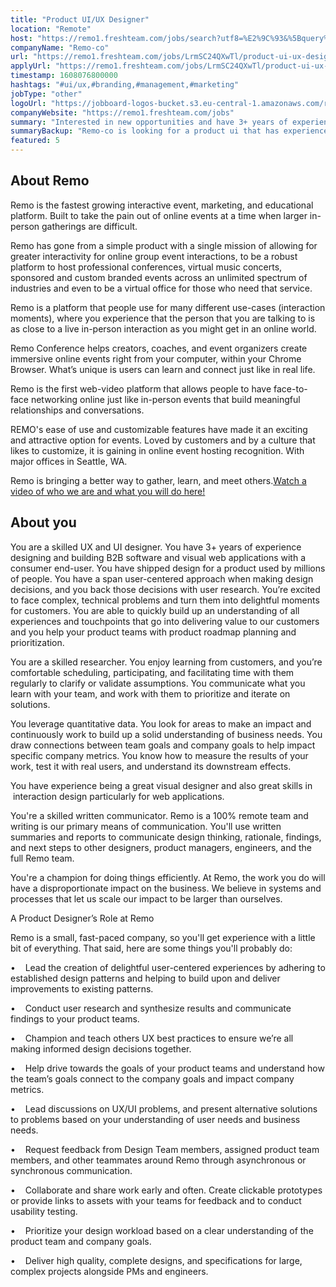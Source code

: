 ```yaml
---
title: "Product UI/UX Designer"
location: "Remote"
host: "https://remo1.freshteam.com/jobs/search?utf8=%E2%9C%93&%5Bquery%5D=&%5Bbranch_id%5D=&%5Bremote%5D=0&%5Bremote%5D=1&commit=Go"
companyName: "Remo-co"
url: "https://remo1.freshteam.com/jobs/LrmSC24QXwTl/product-ui-ux-designer-remote"
applyUrl: "https://remo1.freshteam.com/jobs/LrmSC24QXwTl/product-ui-ux-designer-remote#applicant-form"
timestamp: 1608076800000
hashtags: "#ui/ux,#branding,#management,#marketing"
jobType: "other"
logoUrl: "https://jobboard-logos-bucket.s3.eu-central-1.amazonaws.com/remo-co"
companyWebsite: "https://remo1.freshteam.com/jobs"
summary: "Interested in new opportunities and have 3+ years of experience designing and building B2B software and visual web applications with a consumer end-user? Remo-co has a job opening for a product ui."
summaryBackup: "Remo-co is looking for a product ui that has experience in: #ui/ux, #branding, #management."
featured: 5
---
```


## About Remo

Remo is the fastest growing interactive event, marketing, and educational platform. Built to take the pain out of online events at a time when larger in-person gatherings are difficult. 

Remo has gone from a simple product with a single mission of allowing for greater interactivity for online group event interactions, to be a robust platform to host professional conferences, virtual music concerts, sponsored and custom branded events across an unlimited spectrum of industries and even to be a virtual office for those who need that service. 

Remo is a platform that people use for many different use-cases (interaction moments), where you experience that the person that you are talking to is as close to a live in-person interaction as you might get in an online world. 

Remo Conference helps creators, coaches, and event organizers create immersive online events right from your computer, within your Chrome Browser. What’s unique is users can learn and connect just like in real life. 

Remo is the first web-video platform that allows people to have face-to-face networking online just like in-person events that build meaningful relationships and conversations. 

REMO's ease of use and customizable features have made it an exciting and attractive option for events. Loved by customers and by a culture that likes to customize, it is gaining in online event hosting recognition. With major offices in Seattle, WA.

Remo is bringing a better way to gather, learn, and meet others.[Watch a video of who we are and what you will do here!](https://youtu.be/FI095y4sbMI)

## About you 

You are a skilled UX and UI designer. You have 3+ years of experience designing and building B2B software and visual web applications with a consumer end-user. You have shipped design for a product used by millions of people. You have a span user-centered approach when making design decisions, and you back those decisions with user research. You’re excited to face complex, technical problems and turn them into delightful moments for customers. You are able to quickly build up an understanding of all experiences and touchpoints that go into delivering value to our customers and you help your product teams with product roadmap planning and prioritization.

You are a skilled researcher. You enjoy learning from customers, and you’re comfortable scheduling, participating, and facilitating time with them regularly to clarify or validate assumptions. You communicate what you learn with your team, and work with them to prioritize and iterate on solutions.

You leverage quantitative data. You look for areas to make an impact and continuously work to build up a solid understanding of business needs. You draw connections between team goals and company goals to help impact specific company metrics. You know how to measure the results of your work, test it with real users, and understand its downstream effects.

You have experience being a great visual designer and also great skills in  interaction design particularly for web applications.

You're a skilled written communicator. Remo is a 100% remote team and writing is our primary means of communication. You'll use written summaries and reports to communicate design thinking, rationale, findings, and next steps to other designers, product managers, engineers, and the full Remo team.

You're a champion for doing things efficiently. At Remo, the work you do will have a disproportionate impact on the business. We believe in systems and processes that let us scale our impact to be larger than ourselves.

A Product Designer’s Role at Remo

Remo is a small, fast-paced company, so you'll get experience with a little bit of everything. That said, here are some things you'll probably do:

•    Lead the creation of delightful user-centered experiences by adhering to established design patterns and helping to build upon and deliver improvements to existing patterns.

•    Conduct user research and synthesize results and communicate findings to your product teams.

•    Champion and teach others UX best practices to ensure we’re all making informed design decisions together.

•    Help drive towards the goals of your product teams and understand how the team’s goals connect to the company goals and impact company metrics.

•    Lead discussions on UX/UI problems, and present alternative solutions to problems based on your understanding of user needs and business needs.

•    Request feedback from Design Team members, assigned product team members, and other teammates around Remo through asynchronous or synchronous communication.

•    Collaborate and share work early and often. Create clickable prototypes or provide links to assets with your teams for feedback and to conduct usability testing.

•    Prioritize your design workload based on a clear understanding of the product team and company goals.

•    Deliver high quality, complete designs, and specifications for large, complex projects alongside PMs and engineers.

